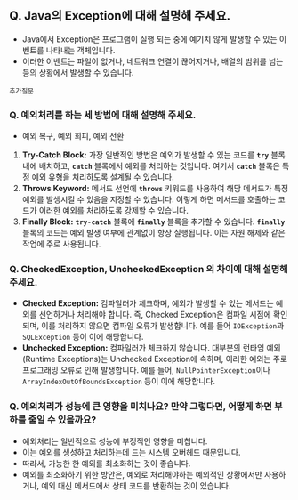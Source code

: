 ## **Q. Java의 Exception에 대해 설명해 주세요.**

- Java에서 Exception은 프로그램이 실행 되는 중에 예기치 않게 발생할 수 있는 이벤트를 나타내는 객체입니다. 
- 이러한 이벤트는 파일이 없거나, 네트워크 연결이 끊어지거나, 배열의 범위를 넘는 등의 상황에서 발생할 수 있습니다.

`추가질문`

### **Q. 예외처리를 하는 세 방법에 대해 설명해 주세요.**

- 예외 복구, 예외 회피, 예외 전환

1. **Try-Catch Block:** 가장 일반적인 방법은 예외가 발생할 수 있는 코드를 **`try`** 블록 내에 배치하고, **`catch`** 블록에서 예외를 처리하는 것입니다. 여기서 **`catch`** 블록은 특정 예외 유형을 처리하도록 설계될 수 있습니다.
2. **Throws Keyword:** 메서드 선언에 **`throws`** 키워드를 사용하여 해당 메서드가 특정 예외를 발생시킬 수 있음을 지정할 수 있습니다. 이렇게 하면 메서드를 호출하는 코드가 이러한 예외를 처리하도록 강제할 수 있습니다.
3. **Finally Block:** **`try-catch`** 블록에 **`finally`** 블록을 추가할 수 있습니다. **`finally`** 블록의 코드는 예외 발생 여부에 관계없이 항상 실행됩니다. 이는 자원 해제와 같은 작업에 주로 사용됩니다.

### **Q. CheckedException, UncheckedException 의 차이에 대해 설명해 주세요.**

- **Checked Exception:** 컴파일러가 체크하며, 예외가 발생할 수 있는 메서드는 예외를 선언하거나 처리해야 합니다. 즉, Checked Exception은 컴파일 시점에 확인되며, 이를 처리하지 않으면 컴파일 오류가 발생합니다. 예를 들어 `IOException`과 `SQLException` 등이 이에 해당합니다.
- **Unchecked Exception:** 컴파일러가 체크하지 않습니다. 대부분의 런타임 예외(Runtime Exceptions)는 Unchecked Exception에 속하며, 이러한 예외는 주로 프로그래밍 오류로 인해 발생합니다. 예를 들어, `NullPointerException`이나 `ArrayIndexOutOfBoundsException` 등이 이에 해당합니다.

### **Q. 예외처리가 성능에 큰 영향을 미치나요? 만약 그렇다면, 어떻게 하면 부하를 줄일 수 있을까요?**

- 예외처리는 일반적으로 성능에 부정적인 영향을 미칩니다. 
- 이는 예외를 생성하고 처리하는데 드는 시스템 오버헤드 때문입니다. 
- 따라서, 가능한 한 예외를 최소화하는 것이 좋습니다.
- 예외를 최소화하기 위한 방안은, 예외로 처리해야하는 예외적인 상황에서만 사용하거나, 예외 대신 메서드에서 상태 코드를 반환하는 것이 있습니다.